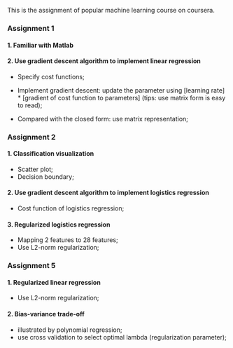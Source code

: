 This is the assignment of popular machine learning course on coursera.

### Assignment 1

#### 1. Familiar with Matlab
#### 2. Use gradient descent algorithm to implement linear regression
* Specify cost functions;

* Implement gradient descent: update the parameter using [learning rate] * [gradient of cost function to parameters]
(tips: use matrix form is easy to read);

* Compared with the closed form: use matrix representation; 

### Assignment 2

#### 1. Classification visualization
* Scatter plot;
* Decision boundary;

#### 2. Use gradient descent algorithm to implement logistics regression
* Cost function of logistics regression;

#### 3. Regularized logistics regression
* Mapping 2 features to 28 features;
* Use L2-norm regularization;

### Assignment 5

#### 1. Regularized linear regression
* Use L2-norm regularization;

#### 2. Bias-variance trade-off
* illustrated by polynomial regression;
* use cross validation to select optimal lambda (regularization parameter);
